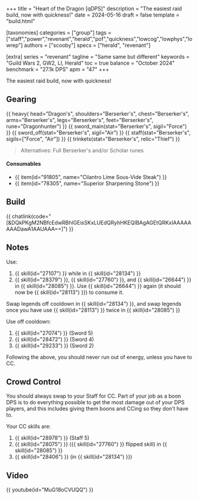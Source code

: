 +++
title = "Heart of the Dragon [qDPS]"
description = "The easiest raid build, now with quickness!"
date = 2024-05-16
draft = false
template = "build.html"

[taxonomies]
categories = ["group"]
tags = ["staff","power","revenant","herald","pof","quickness","lowcog","lowphys","lowrep"]
authors = ["scooby"]
specs = ["herald", "revenant"]

[extra]
series = "revenant"
tagline = "Same same but different"
keywords = "Guild Wars 2, GW2, LI, Herald"
toc = true
balance = "October 2024"
benchmark = "27.1k DPS"
apm = "47"
+++

The easiest raid build, now with quickness!

## Gearing

{{ heavy(
	head="Dragon's",
	shoulders="Berserker's",
	chest="Berserker's",
	arms="Berserker's",
	legs="Berserker's",
	feet="Berserker's",
	rune="Dragonhunter") }}
{{ sword_main(stat="Berserker's", sigil="Force") }}
{{ sword_off(stat="Berserker's", sigil="Air") }}
{{ staff(stat="Berserker's", sigils=["Force", "Air"]) }}
{{ trinkets(stat="Berserker's", relic="Thief") }}

> Alternatives: Full Berserker's and/or Scholar runes

#### Consumables

- {{ item(id="91805", name="Cilantro Lime Sous-Vide Steak") }}
- {{ item(id="78305", name="Superior Sharpening Stone") }}

## Build

{{ chatlink(code="[&DQkPKgM2NBfcEdwRBhIGEisSKxLUEdQRyhHKEQIBAgAGEtQRKxIAAAAAAAADawA1AAUAAA==]") }}

## Notes

Use:
1. {{ skill(id="27107") }} while in {{ skill(id="28134") }}  
1. {{ skill(id="28379") }}, {{ skill(id="27760") }}, and {{ skill(id="26644") }} in {{ skill(id="28085") }}. Use {{ skill(id="26644") }} again (it should now be {{ skill(id="28113") }}) to consume it.

Swap legends off cooldown in {{ skill(id="28134") }}, and swap legends once you have use {{ skill(id="28113") }} twice in {{ skill(id="28085") }}

Use off cooldown:

1. {{ skill(id="27074") }} (Sword 5)
1. {{ skill(id="28472") }} (Sword 4)
1. {{ skill(id="29233") }} (Sword 2)

Following the above, you should never run out of energy, unless you have to CC.

## Crowd Control

You should always swap to your Staff for CC. Part of your job as a boon DPS is to do everything possible to get the most damage out of your DPS players, and this includes giving them boons and CCing so they don't have to.

Your CC skills are:
1. {{ skill(id="28978") }} (Staff 5)  
1. {{ skill(id="28075") }} ({{ skill(id="27760") }} flipped skill) in {{ skill(id="28085") }}  
1. {{ skill(id="28406") }} (in {{ skill(id="28134") }})

## Video

{{ youtube(id="MuG18oCVUQQ") }}
